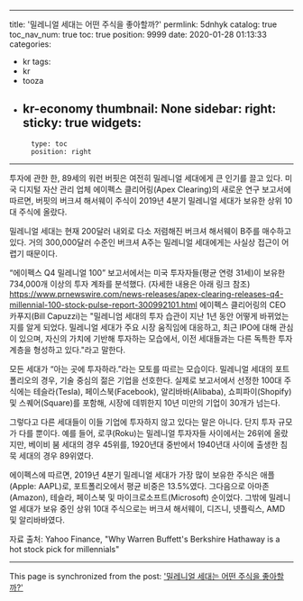 
---
title: '밀레니얼 세대는 어떤 주식을 좋아할까?'
permlink: 5dnhyk
catalog: true
toc_nav_num: true
toc: true
position: 9999
date: 2020-01-28 01:13:33
categories:
- kr
tags:
- kr
- tooza
- kr-economy
thumbnail: None
sidebar:
    right:
        sticky: true
widgets:
    -
        type: toc
        position: right
---


투자에 관한 한, 89세의 워런 버핏은 여전히 밀레니얼 세대에게 큰 인기를 끌고 있다. 미국 디지털 자산 관리 업체 에이펙스 클리어링(Apex Clearing)의 새로운 연구 보고서에 따르면, 버핏의 버크셔 해서웨이 주식이 2019년 4분기 밀레니얼 세대가 보유한 상위 10대 주식에 올랐다.

밀레니얼 세대는 현재 200달러 내외로 다소 저렴해진 버크셔 해서웨이 B주를 매수하고 있다. 거의 300,000달러 수준인 버크셔 A주는 밀레니얼 세대에게는 사실상 접근이 어렵기 때문이다.

“에이펙스 Q4 밀레니얼 100” 보고서에서는 미국 투자자들(평균 연령 31세)이 보유한 734,000개 이상의 투자 계좌를 분석했다. (자세한 내용은 아래 링크 참조)
https://www.prnewswire.com/news-releases/apex-clearing-releases-q4-millennial-100-stock-pulse-report-300992101.html
﻿
에이펙스 클리어링의 CEO 카푸지(Bill Capuzzi)는 "밀레니엄 세대의 투자 습관이 지난 1년 동안 어떻게 바뀌었는지를 알게 되었다. 밀레니얼 세대가 주요 시장 움직임에 대응하고, 최근 IPO에 대해 관심이 있으며, 자신의 가치에 기반해 투자하는 모습에서, 이전 세대들과는 다른 독특한 투자 계층을 형성하고 있다."라고 말한다.

모든 세대가 “아는 곳에 투자하라.”라는 모토를 따르는 모습이다. 밀레니얼 세대의 포트폴리오의 경우, 기술 중심의 젊은 기업을 선호한다. 실제로 보고서에서 선정한 100대 주식에는 테슬라(Tesla), 페이스북(Facebook), 알리바바(Alibaba), 쇼피파이(Shopify) 및 스퀘어(Square)를 포함해, 시장에 데뷔한지 10년 미만의 기업이 30개가 넘는다.

그렇다고 다른 세대들이 이들 기업에 투자하지 않고 있다는 말은 아니다. 단지 투자 규모가 다를 뿐이다. 예를 들어, 로쿠(Roku)는 밀레니얼 투자자들 사이에서는 26위에 올랐지만, 베이비 붐 세대의 경우 45위를, 1920년대 중반에서 1940년대 사이에 출생한 침묵 세대의 경우 89위였다.

에이펙스에 따르면, 2019년 4분기 밀레니얼 세대가 가장 많이 보유한 주식은 애플(Apple: AAPL)로, 포트폴리오에서 평균 비중은 13.5%였다. 그다음으로 아마존(Amazon), 테슬라, 페이스북 및 마이크로소프트(Microsoft) 순이었다. 그밖에 밀레니얼 세대가 보유 중인 상위 10대 주식으로는 버크셔 해서웨이, 디즈니, 넷플릭스, AMD 및 알리바바였다.

자료 출처: Yahoo Finance, "Why Warren Buffett's Berkshire Hathaway is a hot stock pick for millennials"

- - -

This page is synchronized from the post: ['밀레니얼 세대는 어떤 주식을 좋아할까?'](https://steemit.com/@pius.pius/5dnhyk)
